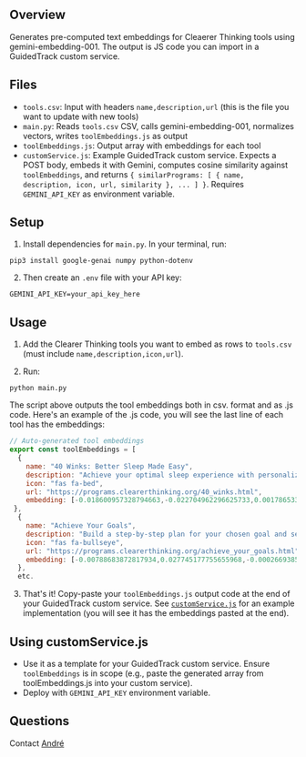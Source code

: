 ## Overview
Generates pre-computed text embeddings for Cleaerer Thinking tools using gemini-embedding-001. The output is JS code you can import in a GuidedTrack custom service.

## Files
- `tools.csv`: Input with headers `name,description,url` (this is the file you want to update with new tools)
- `main.py`: Reads `tools.csv` CSV, calls gemini-embedding-001, normalizes vectors, writes `toolEmbeddings.js` as output
- `toolEmbeddings.js`: Output array with embeddings for each tool
 - `customService.js`: Example GuidedTrack custom service. Expects a POST body, embeds it with Gemini, computes cosine similarity against `toolEmbeddings`, and returns `{ similarPrograms: [ { name, description, icon, url, similarity }, ... ] }`. Requires `GEMINI_API_KEY` as environment variable.

## Setup
1. Install dependencies for `main.py`. In your terminal, run:
```
pip3 install google-genai numpy python-dotenv
```
2. Then create an `.env` file with your API key:
```
GEMINI_API_KEY=your_api_key_here
```

## Usage
1. Add the Clearer Thinking tools you want to embed as rows to `tools.csv` (must include `name,description,icon,url`).

2. Run:
```
python main.py
```
The script above outputs the tool embeddings both in csv. format and as .js code. Here's an example of the .js code, you will see the last line of each tool has the embeddings:
```customService.js
// Auto-generated tool embeddings
export const toolEmbeddings = [
  {
    name: "40 Winks: Better Sleep Made Easy",
    description: "Achieve your optimal sleep experience with personalized recommendations based on your specific situation.",
    icon: "fas fa-bed",
    url: "https://programs.clearerthinking.org/40_winks.html",
    embedding: [-0.018600957328794663,-0.022704962296625733,0.0017865335355843953,-0.1320592178539956,-0.004145144440923949,...]
 },
  {
    name: "Achieve Your Goals",
    description: "Build a step-by-step plan for your chosen goal and set milestone reminders to track your progress.",
    icon: "fas fa-bullseye",
    url: "https://programs.clearerthinking.org/achieve_your_goals.html",
    embedding: [-0.00788683872817934,0.027745177755655968,-0.00026693852563894257, [...]
  },
  etc.
```


3. That's it! Copy-paste your `toolEmbeddings.js` output code at the end of your GuidedTrack custom service. See [`customService.js`](customService.js) for an example implementation (you will see it has the embeddings pasted at the end).

## Using customService.js
- Use it as a template for your GuidedTrack custom service. Ensure `toolEmbeddings` is in scope (e.g., paste the generated array from toolEmbeddings.js into your custom service).
- Deploy with `GEMINI_API_KEY` environment variable.

## Questions
Contact [André](https://andreferretti.com/)